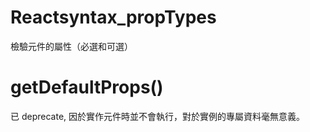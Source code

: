 # Reactsyntax_propTypes
檢驗元件的屬性（必選和可選）

# getDefaultProps()

已 deprecate, 因於實作元件時並不會執行，對於實例的專屬資料毫無意義。
